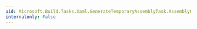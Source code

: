 ```yaml
---
uid: Microsoft.Build.Tasks.Xaml.GenerateTemporaryAssemblyTask.AssemblyName
internalonly: False
---
```

